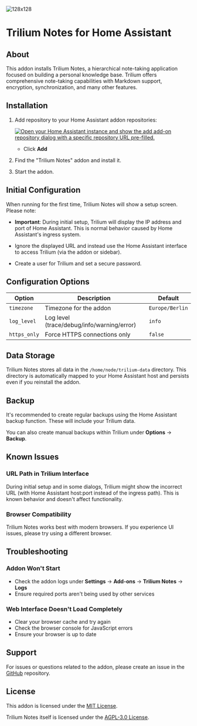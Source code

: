 ![128x128](https://github.com/user-attachments/assets/7b39fd05-4c0d-46f3-8283-117e2093f3e3)

# Trilium Notes for Home Assistant

## About

This addon installs Trilium Notes, a hierarchical note-taking application focused on building a personal knowledge base. Trilium offers comprehensive note-taking capabilities with Markdown support, encryption, synchronization, and many other features.


## Installation

1. Add repository to your Home Assistant addon repositories:
   
   
   [![Open your Home Assistant instance and show the add add-on repository dialog with a specific repository URL pre-filled.](https://my.home-assistant.io/badges/supervisor_add_addon_repository.svg)](https://my.home-assistant.io/redirect/supervisor_add_addon_repository/?repository_url=https%3A%2F%2Fgithub.com%2FHyperCriSiS%2FHome-Assistant-Addons)
   - Click **Add**

3. Find the "Trilium Notes" addon and install it.

4. Start the addon.


## Initial Configuration

When running for the first time, Trilium Notes will show a setup screen. Please note:

- **Important**: During initial setup, Trilium will display the IP address and port of Home Assistant. This is normal behavior caused by Home Assistant's ingress system.

- Ignore the displayed URL and instead use the Home Assistant interface to access Trilium (via the addon or sidebar).

- Create a user for Trilium and set a secure password.

## Configuration Options

| Option | Description | Default |
|--------|-------------|---------|
| `timezone` | Timezone for the addon | `Europe/Berlin` |
| `log_level` | Log level (trace/debug/info/warning/error) | `info` |
| `https_only` | Force HTTPS connections only | `false` |

## Data Storage

Trilium Notes stores all data in the `/home/node/trilium-data` directory. This directory is automatically mapped to your Home Assistant host and persists even if you reinstall the addon.

## Backup

It's recommended to create regular backups using the Home Assistant backup function. These will include your Trilium data.

You can also create manual backups within Trilium under **Options** → **Backup**.

## Known Issues

### URL Path in Trilium Interface

During initial setup and in some dialogs, Trilium might show the incorrect URL (with Home Assistant host:port instead of the ingress path). This is known behavior and doesn't affect functionality.

### Browser Compatibility

Trilium Notes works best with modern browsers. If you experience UI issues, please try using a different browser.

## Troubleshooting

### Addon Won't Start

- Check the addon logs under **Settings** → **Add-ons** → **Trilium Notes** → **Logs**
- Ensure required ports aren't being used by other services

### Web Interface Doesn't Load Completely

- Clear your browser cache and try again
- Check the browser console for JavaScript errors
- Ensure your browser is up to date

## Support

For issues or questions related to the addon, please create an issue in the [GitHub](https://github.com/HyperCriSiS/TriliumNext-Home-Assistant-Addon) repository.

## License

This addon is licensed under the [MIT License](LICENSE).

Trilium Notes itself is licensed under the [AGPL-3.0 License](https://github.com/triliumnext/trilium/blob/master/LICENSE).
